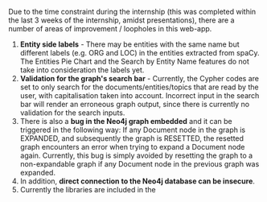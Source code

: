 Due to the time constraint during the internship (this was completed within the last 3 weeks of the internship, amidst presentations), there are a number of areas of improvement / loopholes in this web-app. 

1. **Entity side labels** - There may be entities with the same name but different labels (e.g. ORG and LOC) in the entities extracted from spaCy. The Entities Pie Chart and the Search by Entity Name features do not take into consideration the labels yet. 
2. **Validation for the graph's search bar** - Currently, the Cypher codes are set to only search for the documents/entities/topics that are read by the user, with capitalisation taken into account. Incorrect input in the search bar will render an erroneous graph output, since there is currently no validation for the search inputs.
3. There is also a **bug in the Neo4j graph embedded** and it can be triggered in the following way: If any Document node in the graph is EXPANDED, and subsequently the graph is RESETTED, the resetted graph encounters an error when trying to expand a Document node again. Currently, this bug is simply avoided by resetting the graph to a non-expandable graph if any Document node in the previous graph was expanded.
4. In addition, **direct connection to the Neo4j database can be insecure**. 
5. Currently the libraries are included in the <script> tags in index.html, thus would require <b>Internet connection</b> for the web-app to work properly. The libraries can be installed using npm to work offline. 
6. The updated code sets a property called calc_score for all nodes when the PageRank algorithm is ran for the user. However, this **alters the database** and may cause a problem when multiple users are using the web-app at the same time since the web-app uses the same database across all users. A map projection to create temporary properties for nodes may be a solution to this: https://stackoverflow.com/a/45838433/10939465

Also, test the backend mechanisms and adjust thresholds/parameters to suit dataset if required.
